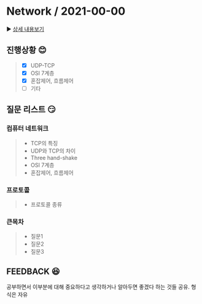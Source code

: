 #  Network / 2021-00-00  
:arrow_forward: [상세 내용보기](/contents/datastructure.md)
## 진행상황  :blush:
>  - [x] UDP-TCP
>  - [x] OSI 7계층
>  - [x] 혼잡제어, 흐름제어
>  - [ ] 기타

## 질문 리스트 :smirk:
### 컴퓨터 네트워크

>  - TCP의 특징
>  - UDP와 TCP의 차이
>  - Three hand-shake
>  - OSI 7계층
>  - 혼잡제어, 흐름제어

### 프로토콜

>  - 프로토콜 종류

### 큰목차

>  - 질문1
>  - 질문2
>  - 질문3


## FEEDBACK :satisfied:

공부하면서 이부분에 대해 중요하다고 생각하거나 알아두면 좋겠다 하는 것들 공유.
형식은 자유

